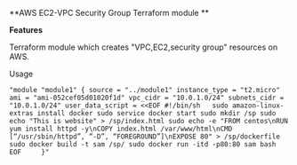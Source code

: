 **AWS EC2-VPC Security Group Terraform module
**


**Features**

Terraform module which creates "VPC,EC2,security group" resources on AWS.






Usage


`"module "module1" {
    source = "../module1"
    instance_type = "t2.micro"
    ami = "ami-052cef05d01020f1d"
    vpc_cidr = "10.0.1.0/24"
    subnets_cidr = "10.0.1.0/24"
    user_data_script = <<EOF
      #!/bin/sh  
      sudo amazon-linux-extras install docker
      sudo service docker start
      sudo mkdir /sp
      sudo echo "This is website" > /sp/index.html
      sudo echo -e "FROM centos\nRUN yum install httpd -y\nCOPY index.html /var/www/html\nCMD [“/usr/sbin/httpd”, “-D”, “FOREGROUND”]\nEXPOSE 80" > /sp/dockerfile
      sudo docker build -t sam /sp/
      sudo docker run -itd -p80:80 sam bash 
      EOF    
}"`



